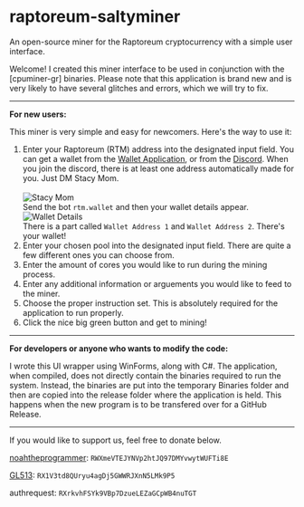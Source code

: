 # raptoreum-saltyminer
An open-source miner for the Raptoreum cryptocurrency with a simple user interface.

Welcome! I created this miner interface to be used in conjunction with the [cpuminer-gr] binaries.
Please note that this application is brand new and is very likely to have several glitches and errors, which we will try to fix.
________________________________________________________________________________________________________________________________________________________________
**For new users:**

This miner is very simple and easy for newcomers. Here's the way to use it:

1. Enter your Raptoreum (RTM) address into the designated input field. You can get a wallet from the [Wallet Application](https://github.com/Raptor3um/raptoreum/releases/tag/1.2.15.2), or from the [Discord](https://discord.gg/dJQ6cagnmX). When you join the discord, there is at least one address automatically made for you. Just DM Stacy Mom. <br><br> ![Stacy Mom](https://cdn.discordapp.com/attachments/836164219073331213/884022857074634782/unknown.png) <br> Send the bot `rtm.wallet` and then your wallet details appear. <br> ![Wallet Details](https://cdn.discordapp.com/attachments/836164219073331213/884023573658894346/unknown.png) <br>
There is a part called `Wallet Address 1` and `Wallet Address 2`. There's your wallet!
2. Enter your chosen pool into the designated input field. There are quite a few different ones you can choose from.
3. Enter the amount of cores you would like to run during the mining process.
4. Enter any additional information or arguements you would like to feed to the miner.
5. Choose the proper instruction set. This is absolutely required for the application to run properly.
6. Click the nice big green button and get to mining!
________________________________________________________________________________________________________________________________________________________________

**For developers or anyone who wants to modify the code:**

I wrote this UI wrapper using WinForms, along with C#. The application, when compiled, does not directly contain the binaries required to run the system.
Instead, the binaries are put into the temporary Binaries folder and then are copied into the release folder where the application is held. 
This happens when the new program is to be transfered over for a GitHub Release.
________________________________________________________________________________________________________________________________________________________________
If you would like to support us, feel free to donate below.

[noahtheprogrammer](https://github.com/noahtheprogrammer):  `RWXmeVTEJYNVp2htJQ97DMYvwytWUFTi8E`

[GL513](https://GL513.github.io/): `RX1V3td8QUryu4agDj5GWWRJXnN5LMk9P5`

authrequest: `RXrkvhFSYk9VBp7DzueLEZaGCpWB4nuTGT`

